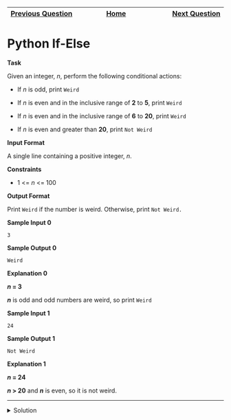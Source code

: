 | <img width=1000>[Previous Question](https://github.com/Kevin-Lago/python-hackerrank-solutions/tree/main/src/introduction/say_hello_world_with_python)</img> | <img width=1000>[Home](https://github.com/Kevin-Lago/python-hackerrank-solutions)</img> | <img width=1000>[Next Question](https://github.com/Kevin-Lago/python-hackerrank-solutions/tree/main/src/introduction/arithmetic_operators)</img> |
|:---|:---:|---:|

# Python If-Else

__Task__

Given an integer, _n_, perform the following conditional actions:

- If _n_ is odd, print ```Weird```

- If _n_ is even and in the inclusive range of __2__ to __5__, print ```Weird```

- If _n_ is even and in the inclusive range of __6__ to __20__, print ```Weird```

- If _n_ is even and greater than __20__, print ```Not Weird```

__Input Format__

A single line containing a positive integer, _n_.

__Constraints__

- 1 <= _n_ <= 100

__Output Format__

Print ```Weird``` if the number is weird. Otherwise, print ```Not Weird.```

__Sample Input 0__

```
3
```

__Sample Output 0__

```
Weird
```

__Explanation 0__

___n_ = 3__

___n___ is odd and odd numbers are weird, so print ```Weird```

__Sample Input 1__

```
24
```

__Sample Output 1__

```
Not Weird
```

__Explanation 1__

___n_ = 24__

___n_ > 20__ and ___n___ is even, so it is not weird.

---

<details><summary>Solution</summary>
    
```python
if __name__ == '__main__':
    n = int(input().strip())

    if n % 2 != 0:
        print("Weird")
    elif 6 <= n <= 20:
        print("Weird")
    else:
        print("Not Weird")
```
</details>
